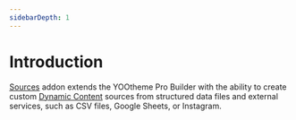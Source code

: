 ```yaml
---
sidebarDepth: 1
---
```


# Introduction

[Sources](https://zoolanders.com/essentials-for-yootheme-pro/sources) addon extends the YOOtheme Pro Builder with the ability to create custom [Dynamic Content](https://yootheme.com/support/yootheme-pro/joomla/dynamic-content) sources from structured data files and external services, such as CSV files, Google Sheets, or Instagram.
